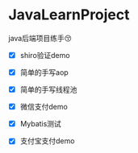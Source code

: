# JavaLearnProject
java后端项目练手:kissing_closed_eyes:

- [x] shiro验证demo
- [x] 简单的手写aop
- [x] 简单的手写线程池
- [x] 微信支付demo
- [x] Mybatis测试

- [x] 支付宝支付demo